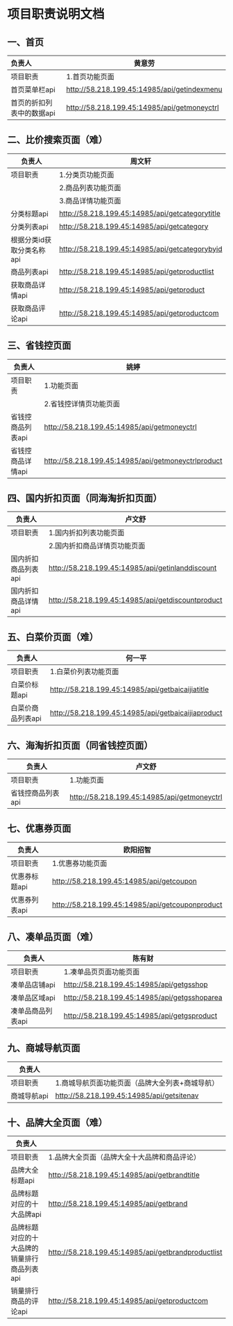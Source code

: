 # 项目职责说明文档



## 一、首页

| 负责人                    | 黄意劳                                      |
| :------------------------ | ------------------------------------------- |
| 项目职责                  | 1.首页功能页面                              |
| 首页菜单栏api             | http://58.218.199.45:14985/api/getindexmenu |
| 首页的折扣列表中的数据api | http://58.218.199.45:14985/api/getmoneyctrl |



## 二、比价搜索页面（难）

| 负责人                    | 周文轩                                          |
| ------------------------- | ----------------------------------------------- |
| 项目职责                  | 1.分类页功能页面                                |
|                           | 2.商品列表功能页面                              |
|                           | 3.商品详情功能页面                              |
| 分类标题api               | http://58.218.199.45:14985/api/getcategorytitle |
| 分类列表api               | http://58.218.199.45:14985/api/getcategory      |
| 根据分类id获取分类名称api | http://58.218.199.45:14985/api/getcategorybyid  |
| 商品列表api               | http://58.218.199.45:14985/api/getproductlist   |
| 获取商品详情api           | http://58.218.199.45:14985/api/getproduct       |
| 获取商品评论api           | http://58.218.199.45:14985/api/getproductcom    |



## 三、省钱控页面

| 负责人            | 姚婷                                               |
| ----------------- | -------------------------------------------------- |
| 项目职责          | 1.功能页面                                         |
|                   | 2.省钱控详情页功能页面                             |
| 省钱控商品列表api | http://58.218.199.45:14985/api/getmoneyctrl        |
| 省钱控商品详情api | http://58.218.199.45:14985/api/getmoneyctrlproduct |



## 四、国内折扣页面（同海淘折扣页面）

| 负责人              | 卢文舒                                            |
| ------------------- | ------------------------------------------------- |
| 项目职责            | 1.国内折扣列表功能页面                            |
|                     | 2.国内折扣商品详情页功能页面                      |
| 国内折扣商品列表api | http://58.218.199.45:14985/api/getinlanddiscount  |
| 国内折扣商品详情api | http://58.218.199.45:14985/api/getdiscountproduct |



## 五、白菜价页面（难）

| 负责人            | 何一平                                             |
| ----------------- | -------------------------------------------------- |
| 项目职责          | 1.白菜价列表功能页面                               |
| 白菜价标题api     | http://58.218.199.45:14985/api/getbaicaijiatitle   |
| 白菜价商品列表api | http://58.218.199.45:14985/api/getbaicaijiaproduct |



## 六、海淘折扣页面（同省钱控页面）

| 负责人            | 卢文舒                                      |
| ----------------- | ------------------------------------------- |
| 项目职责          | 1.功能页面                                  |
| 省钱控商品列表api | http://58.218.199.45:14985/api/getmoneyctrl |



## 七、优惠券页面

| 负责人        | 欧阳招智                                        |
| ------------- | ----------------------------------------------- |
| 项目职责      | 1.优惠券功能页面                                |
| 优惠券标题api | http://58.218.199.45:14985/api/getcoupon        |
| 优惠券列表api | http://58.218.199.45:14985/api/getcouponproduct |



## 八、凑单品页面（难）

| 负责人            | 陈有财                                       |
| ----------------- | -------------------------------------------- |
| 项目职责          | 1.凑单品页页面功能页面                       |
| 凑单品店铺api     | http://58.218.199.45:14985/api/getgsshop     |
| 凑单品区域api     | http://58.218.199.45:14985/api/getgsshoparea |
| 凑单品商品列表api | http://58.218.199.45:14985/api/getgsproduct  |



## 九、商城导航页面

| 负责人      |                                                 |
| ----------- | ----------------------------------------------- |
| 项目职责    | 1.商城导航页面功能页面（品牌大全列表+商城导航） |
| 商城导航api | http://58.218.199.45:14985/api/getsitenav       |



## 十、品牌大全页面（难）

| 负责人                                      |                                             |
| ------------------------------------------- | -------------------------------------------------- |
| 项目职责                                    | 1.品牌大全页面（品牌大全十大品牌和商品评论）       |
| 品牌大全标题api                             | http://58.218.199.45:14985/api/getbrandtitle       |
| 品牌标题对应的十大品牌api                   | http://58.218.199.45:14985/api/getbrand            |
| 品牌标题对应的十大品牌的销量排行商品列表api | http://58.218.199.45:14985/api/getbrandproductlist |
| 销量排行商品的评论api                       | http://58.218.199.45:14985/api/getproductcom       |




